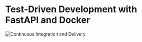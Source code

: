 # Test-Driven Development with FastAPI and Docker

![Continuous Integration and Delivery](https://github.com/davidjnevin/tdd-fastapi/.githhub/workflows/main.yml/badge.svg?branch=main)

